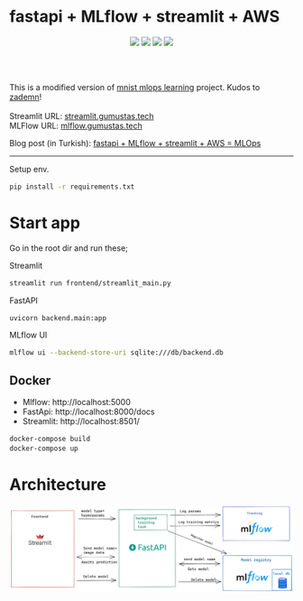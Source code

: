 # fastapi + MLflow + streamlit + AWS

<p style="text-align:center">
<img src="https://fastapi.tiangolo.com/img/logo-margin/logo-teal.png" width="100" > <img src="https://databricks.com/wp-content/uploads/2021/06/MLflow-logo-pos-TM-1.png" width="100">
<img src="https://aws1.discourse-cdn.com/business7/uploads/streamlit/original/2X/8/8cb5b6c0e1fe4e4ebfd30b769204c0d30c332fec.png" width="100">
<img src="https://upload.wikimedia.org//wikipedia/commons/thumb/9/93/Amazon_Web_Services_Logo.svg/1200px-Amazon_Web_Services_Logo.svg.png" width="100" >
</p>
<br> 
</br>

This is a modified version of [mnist mlops learning](https://github.com/zademn/mnist-mlops-learning) project. Kudos to [zademn](https://github.com/zademn/mnist-mlops-learning)! <br>
<br>
Streamlit URL: [streamlit.gumustas.tech](http://streamlit.gumustas.tech/) <br>
MLFlow URL: [mlflow.gumustas.tech](http://mlflow.gumustas.tech) <br>

Blog post (in Turkish): [fastapi + MLflow + streamlit + AWS = MLOps](https://silverstone1903.github.io/posts/2021/10/fastapi-mlflow-streamlit-aws/)

---

Setup env.
```bash
pip install -r requirements.txt
```
# Start app
Go in the root dir and run these;

Streamlit
```bash
streamlit run frontend/streamlit_main.py
```

FastAPI 
```
uvicorn backend.main:app
```

MLflow UI
```bash
mlflow ui --backend-store-uri sqlite:///db/backend.db
```

## Docker
- Mlflow: http://localhost:5000
- FastApi: http://localhost:8000/docs
- Streamlit: http://localhost:8501/

```bash
docker-compose build
docker-compose up
```

# Architecture
![image](resources/arch.png)

